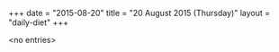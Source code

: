 +++
date = "2015-08-20"
title = "20 August 2015 (Thursday)"
layout = "daily-diet"
+++


\<no entries\>
